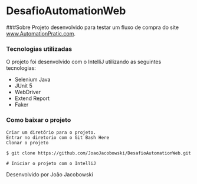 # DesafioAutomationWeb



###Sobre
Projeto desenvolvido para testar um fluxo de compra
do site www.AutomationPratic.com.  


### Tecnologias utilizadas

O projeto foi desenvolvido com o IntelliJ utilizando as seguintes tecnologias:

- Selenium Java
- JUnit 5
- WebDriver
- Extend Report
- Faker


### Como baixar o projeto

    Criar um diretório para o projeto.
    Entrar no diretorio com o Git Bash Here
    Clonar o projeto

    $ git clone https://github.com/JoaoJacobowski/DesafioAutomationWeb.git

    # Iniciar o projeto com o IntelliJ

Desenvolvido por João Jacobowski